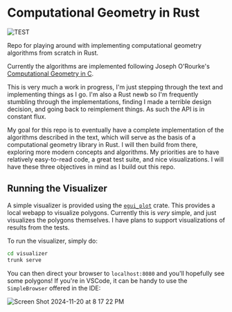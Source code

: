 # Computational Geometry in Rust

![TEST](https://github.com/adamconkey/computational_geometry/actions/workflows/tests.yml/badge.svg)

Repo for playing around with implementing computational geometry algorithms from scratch in Rust.

Currently the algorithms are implemented following Joseph O'Rourke's [Computational Geometry in C](https://www.cambridge.org/core/books/computational-geometry-in-c/22A04E03A4BB10C382A1257F64477E1B).

This is very much a work in progress, I'm just stepping through the text and implementing things as I go. I'm also a Rust newb so I'm frequently stumbling through the implementations, finding I made a terrible design decision, and going back to reimplement things. As such the API is in constant flux.

My goal for this repo is to eventually have a complete implementation of the algorithms described in the text, which will serve as the basis of a computational geometry library in Rust. I will then build from there, exploring more modern concepts and algorithms. My priorities are to have relatively easy-to-read code, a great test suite, and nice visualizations. I will have these three objectives in mind as I build out this repo.

## Running the Visualizer

A simple visualizer is provided using the [`egui_plot`](https://github.com/emilk/egui_plot) crate. This provides a local webapp to visualize polygons. Currently this is _very_ simple, and just visualizes the polygons themselves. I have plans to support visualizations of results from the tests.

To run the visualizer, simply do:
```bash
cd visualizer
trunk serve
```

You can then direct your browser to `localhost:8080` and you'll hopefully see some polygons! If you're in VSCode, it can be handy to use the `SimpleBrowser` offered in the IDE:

![Screen Shot 2024-11-20 at 8 17 22 PM](https://github.com/user-attachments/assets/013225ce-f524-4a37-9cec-46643451858e)

